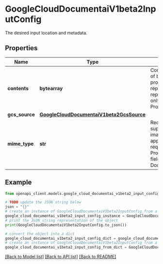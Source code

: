 # GoogleCloudDocumentaiV1beta2InputConfig

The desired input location and metadata.

## Properties

Name | Type | Description | Notes
------------ | ------------- | ------------- | -------------
**contents** | **bytearray** | Content in bytes, represented as a stream of bytes. Note: As with all &#x60;bytes&#x60; fields, proto buffer messages use a pure binary representation, whereas JSON representations use base64. This field only works for synchronous ProcessDocument method. | [optional] 
**gcs_source** | [**GoogleCloudDocumentaiV1beta2GcsSource**](GoogleCloudDocumentaiV1beta2GcsSource.md) |  | [optional] 
**mime_type** | **str** | Required. Mimetype of the input. Current supported mimetypes are application/pdf, image/tiff, and image/gif. In addition, application/json type is supported for requests with ProcessDocumentRequest.automl_params field set. The JSON file needs to be in Document format. | [optional] 

## Example

```python
from openapi_client.models.google_cloud_documentai_v1beta2_input_config import GoogleCloudDocumentaiV1beta2InputConfig

# TODO update the JSON string below
json = "{}"
# create an instance of GoogleCloudDocumentaiV1beta2InputConfig from a JSON string
google_cloud_documentai_v1beta2_input_config_instance = GoogleCloudDocumentaiV1beta2InputConfig.from_json(json)
# print the JSON string representation of the object
print(GoogleCloudDocumentaiV1beta2InputConfig.to_json())

# convert the object into a dict
google_cloud_documentai_v1beta2_input_config_dict = google_cloud_documentai_v1beta2_input_config_instance.to_dict()
# create an instance of GoogleCloudDocumentaiV1beta2InputConfig from a dict
google_cloud_documentai_v1beta2_input_config_from_dict = GoogleCloudDocumentaiV1beta2InputConfig.from_dict(google_cloud_documentai_v1beta2_input_config_dict)
```
[[Back to Model list]](../README.md#documentation-for-models) [[Back to API list]](../README.md#documentation-for-api-endpoints) [[Back to README]](../README.md)


